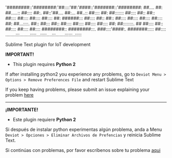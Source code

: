 '########::'########:'##::::'##:'####::'#######::'########:
 ##.... ##: ##.....:: ##:::: ##:. ##::'##.... ##:... ##..::
 ##:::: ##: ##::::::: ##:::: ##:: ##:: ##:::: ##:::: ##::::
 ##:::: ##: ######::: ##:::: ##:: ##:: ##:::: ##:::: ##::::
 ##:::: ##: ##...::::. ##:: ##::: ##:: ##:::: ##:::: ##::::
 ##:::: ##: ##::::::::. ## ##:::: ##:: ##:::: ##:::: ##::::
 ########:: ########:::. ###::::'####:. #######::::: ##::::
........:::........:::::...:::::....:::.......::::::..:::::

Sublime Text plugin for IoT development

**IMPORTANT!**

- This plugin requires **Python 2** 

If after installing python2 you experience any problems, go to `Deviot Menu > Options > Remove Preferences File` and restart Sublime Text

If you keep having problems, please submit an issue explaining your problem [here](https://github.com/gepd/Deviot/issues/new)

--------------------------------

**¡IMPORTANTE!**
    
- Este plugin requiere **Python 2**

Si después de instalar python experimentas algún problema, anda a Menu `Deviot > Opciones > Eliminar Archivos de Prefencias` y reinicia Sublime Text.

Si continúas con problemas, por favor escríbenos sobre tu problema [aqui](https://github.com/gepd/Deviot/issues/new)